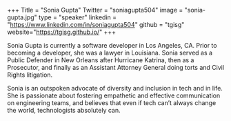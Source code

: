+++
Title = "Sonia Gupta"
Twitter = "soniagupta504"
image = "sonia-gupta.jpg"
type = "speaker"
linkedin = "https://www.linkedin.com/in/soniagupta504"
github = "tgisg"
website="https://tgisg.github.io/"
+++

Sonia Gupta is currently a software developer in Los Angeles, CA. Prior to becoming a developer, she was a lawyer in Louisiana. Sonia served as a Public Defender in New Orleans after Hurricane Katrina, then as a Prosecutor, and finally as an Assistant Attorney General doing torts and Civil Rights litigation.

Sonia is an outspoken advocate of diversity and inclusion in tech and in life. She is passionate about fostering empathetic and effective communication on engineering teams, and believes that even if tech can’t always change the world, technologists absolutely can.
